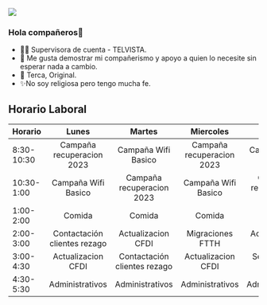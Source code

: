 ![](https://www.telvista.com/wp-content/uploads/2022/06/Logo-Telvista.png)


### Hola compañeros👋

- 👨🏫 Supervisora de cuenta - TELVISTA.
- 💜 Me gusta demostrar mi compañerismo y apoyo a quien lo necesite sin esperar nada a cambio.
- 👋 Terca, Original.
- ✨No soy religiosa pero tengo mucha fe.


## Horario Laboral

| Horario 	|Lunes                        |Martes                       |Miercoles                    |Jueves                       |Viernes                      |
|----------	|:---------------------------:|:---------------------------:|:---------------------------:|:---------------------------:|:---------------------------:|
|8:30-10:30 |Campaña recuperacion 2023    |Campaña Wifi Basico          |Campaña recuperacion 2023    |Campaña Wifi Basico          |Campaña recuperacion 2023    |
|10:30-1:00 |Campaña Wifi Basico          |Campaña recuperacion 2023    |Campaña Wifi Basico          |Campaña recuperacion 2023    |Campaña Wifi Basico          |
|1:00-2:00  |Comida                       |Comida                       |Comida                       |Comida                       |Comida                       | 
|2:00-3:00  |Contactación clientes rezago |Actualizacion CFDI           |Migraciones FTTH             |Actualizacion CFDI           |Migraciones FTTH             |
|3:00-4:30  |Actualizacion CFDI           |Contactación clientes rezago |Actualizacion CFDI           |Seguimiento rezago           |Actualizacion CFDI           |
|4:30-5:30  |Administrativos              |Administrativos              |Administrativos              |Administrativos              |Administrativos              |


<!--
**MarianaMezaRamirez/MarianaMezaRamirez** is a ✨ _special_ ✨ repository because its `README.md` (this file) appears on your GitHub profile.

Here are some ideas to get you started:

- 🔭 I’m currently working on ...
- 🌱 I’m currently learning ...
- 👯 I’m looking to collaborate on ...
- 🤔 I’m looking for help with ...
- 💬 Ask me about ...
- 📫 How to reach me: ...
- 😄 Pronouns: ...
- ⚡ Fun fact: ...
-->
